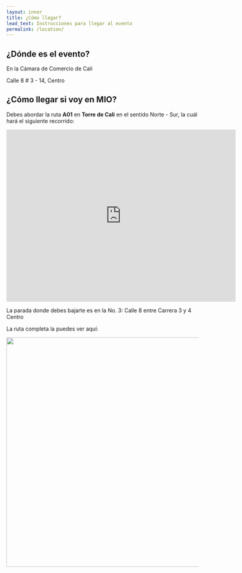 ```yaml
---
layout: inner
title: ¿Cómo llegar?
lead_text: Instrucciones para llegar al evento
permalink: /location/
---
```


## ¿Dónde es el evento?

En la Cámara de Comercio de Cali

Calle 8 # 3 - 14, Centro

## ¿Cómo llegar si voy en MIO?

Debes abordar la ruta **A01** en **Torre de Cali** en el sentido Norte - Sur, la cuál hará el siguiente recorrido:

<iframe src="https://www.google.com/maps/embed?pb=!1m28!1m12!1m3!1d7965.130762870004!2d-76.53737847781005!3d3.4552851399403695!2m3!1f0!2f0!3f0!3m2!1i1024!2i768!4f13.1!4m13!3e0!4m5!1s0x8e30a6693ffdb00b%3A0x18be81b10a65b827!2sEstacion+Torre+De+Cali%2C+Troncal+Carrera+1%2C+Cali%2C+Valle+del+Cauca!3m2!1d3.457134!2d-76.530045!4m5!1s0x8e30a66522916745%3A0xdcb3bd26aa73090a!2sCamara+de+Comercio+de+Cali%2C+Cl.+8%2C+Cali%2C+Valle+del+Cauca!3m2!1d3.4516584!2d-76.5355491!5e0!3m2!1sen!2sco!4v1461946206659" width="600" height="450" frameborder="0" style="border:0" allowfullscreen></iframe>

La parada donde debes bajarte es en la No. 3: Calle 8 entre  Carrera 3 y 4 Centro

La ruta completa la puedes ver aquí:

<img src="http://www.mio.com.co/images/stories/rutas%20pdf/rutas2016/png/A01A%20%20SAN%20BOSCO%20-%20C.A.M%20-%20CENTRO-01.png" width="600px">
